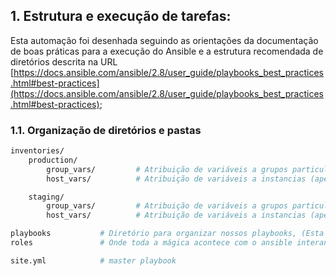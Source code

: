 
## 1. Estrutura e execução de tarefas:

Esta automação foi desenhada seguindo as orientações da documentação de boas práticas para a execução do Ansible e a estrutura recomendada de diretórios descrita na URL [https://docs.ansible.com/ansible/2.8/user_guide/playbooks_best_practices.html#best-practices](https://docs.ansible.com/ansible/2.8/user_guide/playbooks_best_practices.html#best-practices);

### 1.1. Organização de diretórios e pastas

```sh
inventories/
    production/
        group_vars/         # Atribuição de variáveis ​​a grupos particulares;
        host_vars/          # Atribuição de variáveis ​​a instancias (apenas se necessário);

    staging/
        group_vars/         # Atribuição de variáveis ​​a grupos particulares;
        host_vars/          # Atribuição de variáveis ​​a instancias (apenas se necessário);

playbooks           # Diretório para organizar nossos playbooks, (Esta pasta não está na relação de Best Practices);
roles               # Onde toda a mágica acontece com o ansible interando sobre as instâncias após sua criação;

site.yml            # master playbook
```